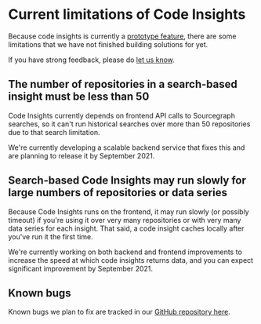 # Current limitations of Code Insights

Because code insights is currently a [prototype feature](../../admin/beta_and_prototype_features.md#prototype-features), there are some limitations that we have not finished building solutions for yet. 

If you have strong feedback, please do [let us know](mailto:feedback@sourcegraph.com).

## The number of repositories in a search-based insight must be less than 50

Code Insights currently depends on frontend API calls to Sourcegraph searches, so it can't run historical searches over more than 50 repositories due to that search limitation. 

We're currently developing a scalable backend service that fixes this and are planning to release it by September 2021. 

## Search-based Code Insights may run slowly for large numbers of repositories or data series

Because Code Insights runs on the frontend, it may run slowly (or possibly timeout) if you're using it over very many repositories or with very many data series for each insight. That said, a code insight caches locally after you've run it the first time. 

We're currently working on both backend and frontend improvements to increase the speed at which code insights returns data, and you can expect significant improvement by September 2021. 

## Known bugs

Known bugs we plan to fix are tracked in our [GitHub repository here](https://github.com/sourcegraph/sourcegraph/issues?q=is%3Aopen+is%3Aissue+label%3Abug+label%3Ateam%2Fcode-insights). 
